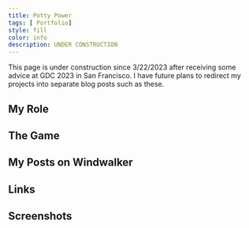 ```yaml
---
title: Potty Power
tags: [ Portfolio]
style: fill
color: info
description: UNDER CONSTRUCTION
---
```


This page is under construction since 3/22/2023 after receiving some advice at GDC 2023 in San Francisco. I have future plans to redirect my projects into separate blog posts such as these.

## My Role


## The Game


## My Posts on Windwalker

## Links

## Screenshots


